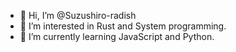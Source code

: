 - 👋 Hi, I’m @Suzushiro-radish
- 👀 I’m interested in Rust and System programming.
- 🌱 I’m currently learning JavaScript and Python.

<!---
Suzushiro-radish/Suzushiro-radish is a ✨ special ✨ repository because its `README.md` (this file) appears on your GitHub profile.
You can click the Preview link to take a look at your changes.
--->
